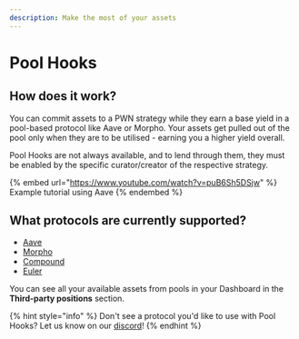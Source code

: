 ```yaml
---
description: Make the most of your assets
---
```


# Pool Hooks

## How does it work?

You can commit assets to a PWN strategy while they earn a base yield in a pool-based protocol like Aave or Morpho. Your assets get pulled out of the pool only when they are to be utilised - earning you a higher yield overall.

Pool Hooks are not always available, and to lend through them, they must be enabled by the specific curator/creator of the respective strategy.

{% embed url="https://www.youtube.com/watch?v=puB6Sh5DSjw" %}
Example tutorial using Aave
{% endembed %}

## What protocols are currently supported?

* [Aave](https://app.aave.com/)
* [Morpho](https://app.morpho.org/)
* [Compound](https://app.compound.finance/)
* [Euler](https://app.euler.finance/)

You can see all your available assets from pools in your Dashboard in the **Third-party positions** section.

{% hint style="info" %}
Don't see a protocol you'd like to use with Pool Hooks? Let us know on our [discord](https://discord.gg/aWghBQSdHv)!&#x20;
{% endhint %}
